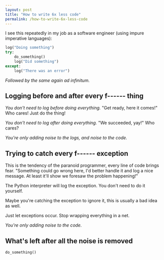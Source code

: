 ```yaml
---
layout: post
title: "How to write 6x less code"
permalink: /how-to-write-6x-less-code
---
```

I see this repeatedly in my job as a software engineer (using impure imperative
languages):

```python
log("Doing something")
try:
    do_something()
    log("Did something")
except:
    log("There was an error")
```
_Followed by the same again ad infinitum._

## Logging before and after every f------ thing

_You don't need to log before doing everything._ "Get ready, here it comes!"
Who cares! Just do the thing!

_You don't need to log after doing everything._ "We succeeded, yay!" Who cares?

_You're only adding noise to the logs, and noise to the code._

## Trying to catch every f------ exception

This is the tendency of the paranoid programmer, every line of code brings
fear. "Something could go wrong here, I'd better handle it and log a nice
message. At least it'll show we foresaw the problem happening!"

The Python interpreter will log the exception. You don't need to do it
yourself.

Maybe you're catching the exception to ignore it, this is usually a bad idea as
well.

Just let exceptions occur. Stop wrapping everything in a net.

_You're only adding noise to the code._

## What's left after all the noise is removed

```python
do_something()
```
